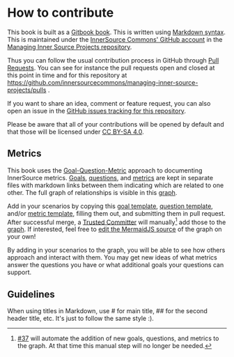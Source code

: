 # How to contribute

This book is built as a [Gitbook book](https://gitbook.com). This is written
using [Markdown syntax](https://www.gitbook.com/book/gitbookio/markdown/).
This is maintained under the [InnerSource Commons' GitHub account](https://github.com/innersourcecommons) in the
[Managing Inner Source Projects repository](https://github.com/innersourcecommons/managing-inner-source-projects).

Thus you can follow the usual contribution process in GitHub through
[Pull Requests](https://help.github.com/articles/about-pull-requests/). You can
see for instance the pull requests open and closed at this point in time and for
this repository at https://github.com/innersourcecommons/managing-inner-source-projects/pulls .

If you want to share an idea, comment or feature request, you can also open an issue
in the [GitHub issues tracking for this repository](https://github.com/innersourcecommons/managing-inner-source-projects/issues).

Please be aware that all of your contributions will be opened by default and
that those will be licensed under [CC BY-SA 4.0](https://creativecommons.org/licenses/by-sa/4.0/).

## Metrics

This book uses the [Goal-Question-Metric] approach to documenting InnerSource metrics.
[Goals], [questions], and [metrics] are kept in separate files with markdown links between them indicating which are related to one other.
The full graph of relationships is visible in this [graph].

Add in your scenarios by copying this [goal template], [question template], and/or [metric template], filling them out, and submitting them in pull request.
After successful merge, a [Trusted Committer](https://github.com/orgs/InnerSourceCommons/teams/ispo-working-group-trusted-committers) will manually[^1] add those to the [graph].
If interested, feel free to [edit the MermaidJS source] of the graph on your own!

By adding in your scenarios to the graph, you will be able to see how others approach and interact with them.
You may get new ideas of what metrics answer the questions you have or what additional goals your questions can support.

## Guidelines

When using titles in Markdown, use # for main title, ## for the second header title, etc. It's just to follow the same style :).

[^1]: [#37](https://github.com/InnerSourceCommons/managing-inner-source-projects/issues/37) will automate the addition of new goals, questions, and metrics to the graph.
At that time this manual step will no longer be needed.

[Goal-Question-Metric]: https://en.wikipedia.org/wiki/GQM
[goals]: https://github.com/InnerSourceCommons/managing-inner-source-projects/tree/main/measuring/goals
[questions]: https://github.com/InnerSourceCommons/managing-inner-source-projects/tree/main/measuring/questions
[metrics]: https://github.com/InnerSourceCommons/managing-inner-source-projects/tree/main/measuring/metrics
[goal template]: https://github.com/InnerSourceCommons/managing-inner-source-projects/blob/main/measuring/goals/gqm_goal_template.md
[question template]: https://github.com/InnerSourceCommons/managing-inner-source-projects/blob/main/measuring/questions/gqm_question_template.md
[metric template]: https://github.com/InnerSourceCommons/managing-inner-source-projects/blob/main/measuring/metrics/gqm_metric_template.md
[edit the MermaidJS source]: https://github.com/InnerSourceCommons/managing-inner-source-projects/edit/main/measuring/use_gqm.md
[graph]: https://github.com/InnerSourceCommons/managing-inner-source-projects/blob/main/measuring/use_gqm.md
